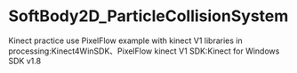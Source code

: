 # SoftBody2D_ParticleCollisionSystem
Kinect practice
use PixelFlow example with kinect V1
libraries in processing:Kinect4WinSDK、PixelFlow
kinect V1 SDK:Kinect for Windows SDK v1.8
